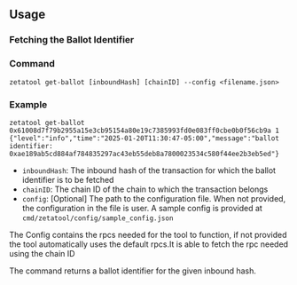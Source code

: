 ## Usage 

### Fetching the Ballot Identifier

### Command
```shell
zetatool get-ballot [inboundHash] [chainID] --config <filename.json>
```
### Example
```shell
zetatool get-ballot 0x61008d7f79b2955a15e3cb95154a80e19c7385993fd0e083ff0cbe0b0f56cb9a 1
{"level":"info","time":"2025-01-20T11:30:47-05:00","message":"ballot identifier: 0xae189ab5cd884af784835297ac43eb55deb8a7800023534c580f44ee2b3eb5ed"}
```

- `inboundHash`: The inbound hash of the transaction for which the ballot identifier is to be fetched
- `chainID`: The chain ID of the chain to which the transaction belongs
- `config`: [Optional] The path to the configuration file. When not provided, the configuration in the file is user. A sample config is provided at `cmd/zetatool/config/sample_config.json`

The Config contains the rpcs needed for the tool to function,
if not provided the tool automatically uses the default rpcs.It is able to fetch the rpc needed using the chain ID

The command returns a ballot identifier for the given inbound hash.


